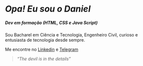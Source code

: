 # **_Opa! Eu sou o Daniel_**

##### Dev em formação (HTML, CSS e Java Script)
Sou Bacharel em Ciência e Tecnologia, Engenheiro Civil, curioso e entusiasta de tecnologia desde sempre.

Me encontre no [Linkedin](https://www.linkedin.com/in/carvalhodanielg/) e [Telegram](https://t.me/Daniel_dcg)

  



>_“The devil is in the details”_
